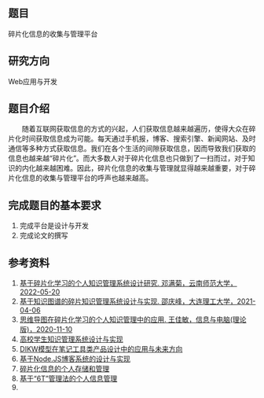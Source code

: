 
## 题目

碎片化信息的收集与管理平台

## 研究方向

Web应用与开发

## 题目介绍

‌‌‌　　随着互联网获取信息的方式的兴起，人们获取信息越来越遍历，使得大众在碎片化时间获取信息成为可能。每天通过手机报，博客、搜索引擎、新闻网站、及时通信等多种方式获取信息。我们在各个生活的间隙获取信息，因而导致我们获取的信息也越来越“碎片化”。而大多数人对于碎片化信息也只做到了一扫而过，对于知识的内化越来越困难。因此，碎片化信息的收集与管理就显得越来越重要，对于碎片化信息的收集与管理平台的呼声也越来越高。

## 完成题目的基本要求 

1. 完成平台是设计与开发
2. 完成论文的撰写


## 参考资料

1. [基于碎片化学习的个人知识管理系统设计研究. 邓满菊，云南师范大学，2022-05-20](https://kns.cnki.net/kns8/Detail?sfield=fn&QueryID=0&CurRec=1&FileName=1022611957.nh&DbName=CMFDTEMP&DbCode=CMFD)
2. [基于知识图谱的碎片知识管理系统设计与实现. 邵庆峰，大连理工大学，2021-04-06](https://kns.cnki.net/kns8/Detail?sfield=fn&QueryID=6&CurRec=32&FileName=1021699030.nh&DbName=CMFD202201&DbCode=CMFD)
3. [思维导图在碎片化学习的个人知识管理中的应用. 王佳敏，信息与电脑(理论版)，2020-11-10](https://kns.cnki.net/kns8/Detail?sfield=fn&QueryID=17&CurRec=8&recid=&FileName=XXDL202021079&DbName=CJFDLAST2021&DbCode=CJFD&yx=&pr=&URLID=)
4. [高校学生知识管理系统设计与实现](https://kns.cnki.net/kcms2/article/abstract?v=3uoqIhG8C475KOm_zrgu4lQARvep2SAkWGEmc0QetxDHbrYw3dr9usO09ci6oJC2A148c7iSmkA1uar6iabl9j6-XqoGMnF4&uniplatform=NZKPT)
5. [DIKW模型在笔记工具类产品设计中的应用与未来方向](https://kns.cnki.net/kcms2/article/abstract?v=3uoqIhG8C44YLTlOAiTRKibYlV5Vjs7iLik5jEcCI09uHa3oBxtWoO6Y9P5Cpnw8AdUyrpCEUiZNDYkL9dL0qve_O9j77qUT&uniplatform=NZKPT)
6. [基于Node.JS博客系统的设计与实现](https://kns.cnki.net/kcms2/article/abstract?v=3uoqIhG8C475KOm_zrgu4lQARvep2SAk2oA7tih-FaabEW8yJeO74fZUXyCdkIVloLrl8-wPZ6-iTzddzYar7nX4aH0Eh8-5&uniplatform=NZKPT)
7. [碎片化信息的个人存储和管理](https://kns.cnki.net/kcms2/article/abstract?v=3uoqIhG8C44YLTlOAiTRKibYlV5Vjs7i8oRR1PAr7RxjuAJk4dHXosv1HQJ9q-DH9WN-zGkXyFKzj2MZk182Va4aT5ZT9bT4&uniplatform=NZKPT)
8. [基于“6T”管理法的个人信息管理](https://kns.cnki.net/kcms2/article/abstract?v=3uoqIhG8C44YLTlOAiTRKgchrJ08w1e7xAZywCwkEEKLm1sVuPbyZ6VlTcVftYST87RVf2WHnI15IvTiD65Nk-fKd-6epNcJ&uniplatform=NZKPT)
9. 

